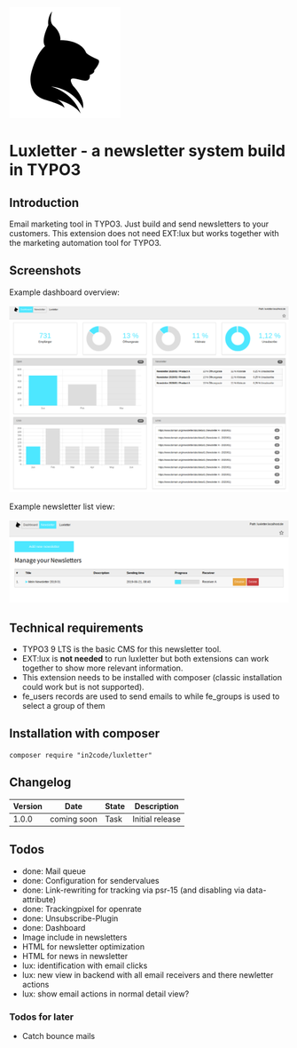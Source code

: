 ![LUX](Resources/Public/Icons/lux.svg "LUX")

# Luxletter - a newsletter system build in TYPO3

## Introduction

Email marketing tool in TYPO3. Just build and send newsletters to your customers.
This extension does not need EXT:lux but works together with the marketing automation tool for TYPO3.

## Screenshots

Example dashboard overview:\
\
![Example dashboard overview](Documentation/Images/documentation_dashboard.png "Dashboard")

Example newsletter list view:\
\
![Example dashboard overview](Documentation/Images/documentation_newsletterlist.png "Newsletter list")

## Technical requirements

* TYPO3 9 LTS is the basic CMS for this newsletter tool.
* EXT:lux is **not needed** to run luxletter but both extensions can work together to show more relevant information.
* This extension needs to be installed with composer (classic installation could work but is not supported).
* fe_users records are used to send emails to while fe_groups is used to select a group of them

## Installation with composer

```
composer require "in2code/luxletter"
```

## Changelog

| Version    | Date        | State      | Description                                                                        |
| ---------- | ----------- | ---------- | ---------------------------------------------------------------------------------- |
| 1.0.0      | coming soon | Task       | Initial release                                                                    |

## Todos

* done: Mail queue
* done: Configuration for sendervalues
* done: Link-rewriting for tracking via psr-15 (and disabling via data-attribute)
* done: Trackingpixel for openrate
* done: Unsubscribe-Plugin
* done: Dashboard
* Image include in newsletters
* HTML for newsletter optimization
* HTML for news in newsletter
* lux: identification with email clicks
* lux: new view in backend with all email receivers and there newletter actions
* lux: show email actions in normal detail view?

### Todos for later

* Catch bounce mails
